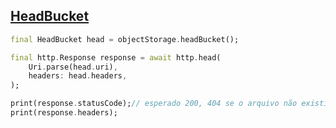 ## [HeadBucket](https://docs.oracle.com/en-us/iaas/api/#/en/objectstorage/20160918/Bucket/HeadBucket)

```dart
final HeadBucket head = objectStorage.headBucket();

final http.Response response = await http.head(
    Uri.parse(head.uri),
    headers: head.headers,
);

print(response.statusCode);// esperado 200, 404 se o arquivo não existir
print(response.headers);
```